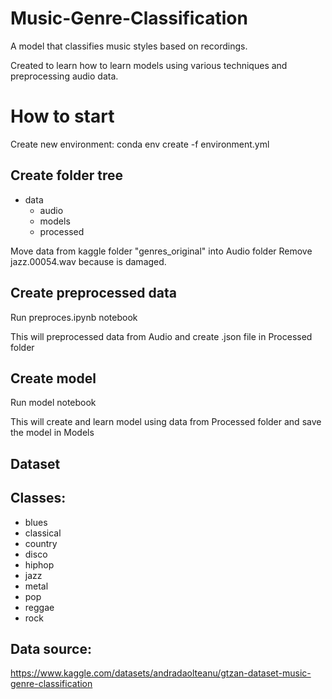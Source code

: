 # Music-Genre-Classification

A model that classifies music styles based on recordings. <br>

Created to learn how to learn models using various techniques and preprocessing audio data.


# How to start
Create new environment: conda env create -f environment.yml

## Create folder tree
- data
    - audio
    - models
    - processed

Move data from kaggle folder "genres_original" into Audio folder
Remove jazz.00054.wav because is damaged.

## Create preprocessed data
Run preproces.ipynb notebook

This will preprocessed data from Audio and create .json file in Processed folder

## Create model
Run model notebook

This will create and learn model using data from Processed folder and save the model in Models

## Dataset 

## Classes:
- blues  
- classical  
- country  
- disco  
- hiphop  
- jazz  
- metal  
- pop  
- reggae  
- rock

## Data source:
https://www.kaggle.com/datasets/andradaolteanu/gtzan-dataset-music-genre-classification


